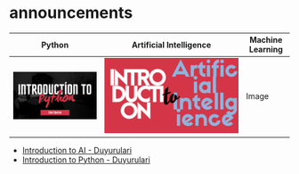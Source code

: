 # announcements


|Python|Artificial Intelligence|Machine Learning|
|-|-|-|
|![](assets/intropython.png)|![](assets/introai.png)|Image

- [Introduction to AI - Duyurulari](https://gaih.github.io/announcements/introduction-to-ai)
- [Introduction to Python - Duyurulari](https://gaih.github.io/announcements/introduction-to-python-13)
